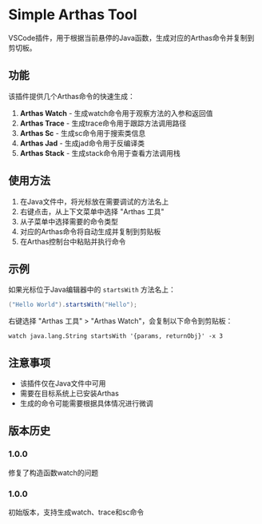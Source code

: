 # Simple Arthas Tool

VSCode插件，用于根据当前悬停的Java函数，生成对应的Arthas命令并复制到剪切板。

## 功能

该插件提供几个Arthas命令的快速生成：

1. **Arthas Watch** - 生成watch命令用于观察方法的入参和返回值
2. **Arthas Trace** - 生成trace命令用于跟踪方法调用路径
3. **Arthas Sc** - 生成sc命令用于搜索类信息
4. **Arthas Jad** - 生成jad命令用于反编译类
5. **Arthas Stack** - 生成stack命令用于查看方法调用栈

## 使用方法

1. 在Java文件中，将光标放在需要调试的方法名上
2. 右键点击，从上下文菜单中选择 "Arthas 工具"
3. 从子菜单中选择需要的命令类型
4. 对应的Arthas命令将自动生成并复制到剪贴板
5. 在Arthas控制台中粘贴并执行命令

## 示例

如果光标位于Java编辑器中的 `startsWith` 方法名上：

```java
("Hello World").startsWith("Hello");
```

右键选择 "Arthas 工具" > "Arthas Watch"，会复制以下命令到剪贴板：

```
watch java.lang.String startsWith '{params, returnObj}' -x 3
```


## 注意事项

- 该插件仅在Java文件中可用
- 需要在目标系统上已安装Arthas
- 生成的命令可能需要根据具体情况进行微调

## 版本历史

### 1.0.0

修复了构造函数watch的问题

### 1.0.0

初始版本，支持生成watch、trace和sc命令
